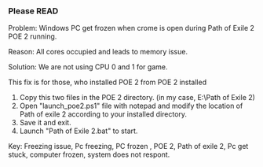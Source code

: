 ### Please READ ###

Problem: Windows PC get frozen when crome is open during Path of Exile 2 POE 2 running. 

Reason: All cores occupied and leads to memory issue. 

Solution: We are not using CPU 0 and 1 for game.

This fix is for those, who installed POE 2 from POE 2 installed

1. Copy this two files in the POE 2 directory. (in my case, E:\Path of Exile 2)
2. Open "launch_poe2.ps1" file with notepad and modify the location of Path of exile 2 according to your installed directory.
3. Save it and exit.
4. Launch "Path of Exile 2.bat" to start.




Key:
Freezing issue, Pc freezing, PC frozen , POE 2, Path of exile 2, Pc get stuck, computer frozen, system does not respont.
